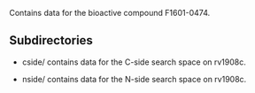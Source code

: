 Contains data for the bioactive compound F1601-0474.

## Subdirectories

- cside/ contains data for the C-side search space on rv1908c.

- nside/ contains data for the N-side search space on rv1908c.

